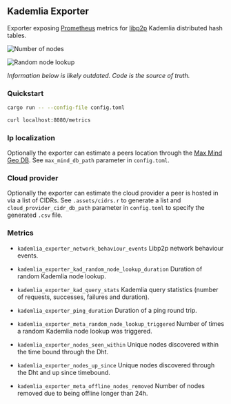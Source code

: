 ## Kademlia Exporter

Exporter exposing [Prometheus](https://prometheus.io/) metrics for
[libp2p](https://github.com/libp2p/) Kademlia distributed hash tables.


![Number of nodes](./.assets/number-of-nodes.png)

![Random node lookup](./.assets/random-node-lookup.png)


*Information below is likely outdated. Code is the source of truth.*


### Quickstart

```bash
cargo run -- --config-file config.toml

curl localhost:8080/metrics
```


### Ip localization

Optionally the exporter can estimate a peers location through the [Max Mind Geo
DB](https://dev.maxmind.com/geoip/geoip2/geolite2/#Autonomous_System_Numbers).
See `max_mind_db_path` parameter in `config.toml`.


### Cloud provider

Optionally the exporter can estimate the cloud provider a peer is hosted in via
a list of CIDRs. See `.assets/cidrs.r` to generate a list and
`cloud_provider_cidr_db_path` parameter in `config.toml` to specify the
generated `.csv` file.


### Metrics

- `kademlia_exporter_network_behaviour_events` Libp2p network behaviour events.

- `kademlia_exporter_kad_random_node_lookup_duration` Duration of random Kademlia node lookup.

- `kademlia_exporter_kad_query_stats` Kademlia query statistics (number of requests, successes, failures and duration).

- `kademlia_exporter_ping_duration` Duration of a ping round trip.

- `kademlia_exporter_meta_random_node_lookup_triggered` Number of times a random Kademlia node lookup was triggered.

- `kademlia_exporter_nodes_seen_within` Unique nodes discovered within the time bound through the Dht.

- `kademlia_exporter_nodes_up_since` Unique nodes discovered through the Dht and up since timebound.

- `kademlia_exporter_meta_offline_nodes_removed` Number of nodes removed due to being offline longer than 24h.
